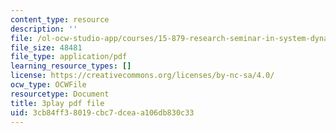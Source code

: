 ```yaml
---
content_type: resource
description: ''
file: /ol-ocw-studio-app/courses/15-879-research-seminar-in-system-dynamics-spring-2014/3cb84ff38019cbc7dceaa106db830c33_7xJJU5HDCVE.pdf
file_size: 48481
file_type: application/pdf
learning_resource_types: []
license: https://creativecommons.org/licenses/by-nc-sa/4.0/
ocw_type: OCWFile
resourcetype: Document
title: 3play pdf file
uid: 3cb84ff3-8019-cbc7-dcea-a106db830c33
---
```

